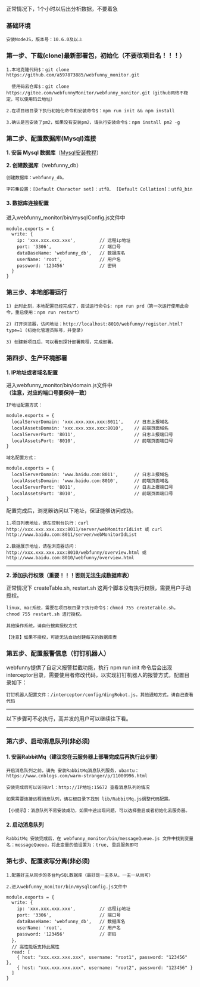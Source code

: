 正常情况下，1个小时以后出分析数据，不要着急

### 基础环境

    安装NodeJS，版本号：10.6.0及以上

### 第一步、下载(clone)最新部署包，初始化（不要改项目名！！！）

    1.本地克隆代码$：git clone https://github.com/a597873885/webfunny_monitor.git

      使用码云仓库$：git clone https://gitee.com/webfunnyMonitor/webfunny_monitor.git（github网络不稳定，可以使用码云地址）
  
    2.在项目根目录下执行初始化命令和安装命令$：npm run init && npm install

    3.确认是否安装了pm2，如果没有安装pm2，请执行安装命令$：npm install pm2 -g


### 第二步、配置数据库(Mysql)连接

<b>1. 安装 Mysql 数据库</b>（<a href="https://www.cnblogs.com/warm-stranger/p/10333348.html">Mysql安装教程</a>）

<b>2. 创建数据库</b>（webfunny_db）

    创建数据库：webfunny_db。

    字符集设置：[Default Character set]：utf8、 [Default Collation]：utf8_bin

#### 3. 数据库连接配置

进入webfunny_monitor/bin/mysqlConfig.js文件中
  
    module.exports = {
      write: {
        ip: 'xxx.xxx.xxx.xxx',         // 远程ip地址
        port: '3306',                  // 端口号
        dataBaseName: 'webfunny_db',   // 数据库名
        userName: 'root',              // 用户名
        password: '123456'             // 密码
      }
    }


### 第三步、本地部署运行


    1) 此时此刻，本地配置已经完成了，尝试运行命令$: npm run prd（第一次运行使用此命令，重启使用：npm run restart）

    2) 打开浏览器，访问地址：http://localhost:8010/webfunny/register.html?type=1 (初始化管理员账号，并登录)

    3) 创建新项目后，可以看到探针部署教程，完成部署。


### 第四步、生产环境部署

<b>1. IP地址或者域名配置</b>

进入webfunny_monitor/bin/domain.js文件中<b>（注意，对应的端口号要保持一致）</b>

    IP地址配置方式：

    module.exports = {
      localServerDomain: 'xxx.xxx.xxx.xxx:8011',    // 日志上报域名
      localAssetsDomain: 'xxx.xxx.xxx.xxx:8010',    // 前端页面域名
      localServerPort: '8011',                      // 日志上报端口号
      localAssetsPort: '8010',                      // 前端页面端口号
    }

    域名配置方式：

    module.exports = {
      localServerDomain: 'www.baidu.com:8011',      // 日志上报域名
      localAssetsDomain: 'www.baidu.com:8010',      // 前端页面域名
      localServerPort: '8011',                      // 日志上报端口号
      localAssetsPort: '8010',                      // 前端页面端口号
    }

配置完成后，浏览器访问以下地址，保证能够访问成功。

    1.项目列表地址，请在控制台执行：curl http://xxx.xxx.xxx.xxx:8011/server/webMonitorIdList 或 curl http://www.baidu.com:8011/server/webMonitorIdList

    2.数据展示地址，请在浏览器访问：http://xxx.xxx.xxx.xxx:8010/webfunny/overview.html 或 http://www.baidu.com:8010/webfunny/overview.html

------------

<b>2. 添加执行权限（重要！！！否则无法生成数据库表）</b>

正常情况下 createTable.sh, restart.sh 这两个脚本没有执行权限，需要用户手动授权。

    linux、mac系统，需要在项目根目录下执行命令$：chmod 755 createTable.sh， chmod 755 restart.sh 进行授权。

    其他操作系统，请自行搜索授权方式

    【注意】如果不授权，可能无法自动创建每天的数据库表


### 第五步、配置报警信息（钉钉机器人）

webfunny提供了自定义报警拦截功能，执行 npm run init 命令后会出现interceptor目录，需要使用者修改代码，以实现钉钉机器人的报警方式，配置目录如下：

    钉钉机器人配置文件：/interceptor/config/dingRobot.js，其他通知方式，请自己查看代码
--------------

以下步骤可不必执行，高并发的用户可以继续往下看。

--------------


### 第六步、启动消息队列(非必须)
#### 1. 安装RabbitMq（建议您在云服务器上部署完成后再执行此步骤）

    开启消息队列之前，请先 安装RabbitMq消息队列服务，ubantu：https://www.cnblogs.com/warm-stranger/p/11000996.html 

    安装完成后可以访问Url：http://IP地址:15672 查看消息队列的情况
    
    如果需要连接远程消息队列，请在根目录下找到 lib/RabbitMq.js调整代码配置。
    
    【小提示】：消息队列不易安装成功，如果中途出现问题，可以选择重启或者初始化云服务器。
#### 2. 启动消息队列

    RabbitMq 安装完成后，在 webfunny_monitor/bin/messageQueue.js 文件中找到变量名：messageQueue，将此变量的值设置为：true, 重启服务即可

### 第七步、配置读写分离(非必须)

    1.配置好主从同步的多台MySQL数据库（最好是一主多从，一主一从尚可）

    2.进入webfunny_monitor/bin/mysqlConfig.js文件中

    module.exports = {
      write: {
        ip: 'xxx.xxx.xxx.xxx',         // 远程ip地址
        port: '3306',                  // 端口号
        dataBaseName: 'webfunny_db',   // 数据库名
        userName: 'root',              // 用户名
        password: '123456'             // 密码
      }，
      // 高性能版支持此属性
      read: [
        { host: "xxx.xxx.xxx.xxx", username: "root1", password: "123456" },
        { host: "xxx.xxx.xxx.xxx", username: "root2", password: "123456" }
      ]
    }
